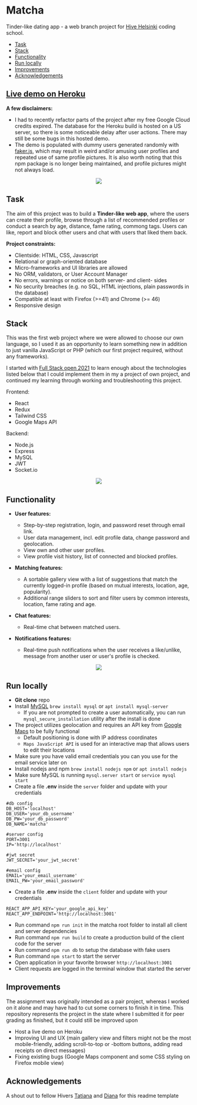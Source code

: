 # Matcha

Tinder-like dating app - a web branch project for [Hive Helsinki](https://www.hive.fi/en/) coding school.

- [Task](#task)
- [Stack](#stack)
- [Functionality](#functionality)
- [Run locally](#run-locally)
- [Improvements](#improvements)
- [Acknowledgements](#acknowledgements)

## [Live demo on Heroku](https://matcha-mysql.herokuapp.com/)
**A few disclaimers:**
- I had to recently refactor parts of the project after my free Google Cloud credits expired. The database for the Heroku build is hosted on a US server, so there is some noticeable delay after user actions. There may still be some bugs in this hosted demo.
- The demo is populated with dummy users generated randomly with [faker.js](https://www.npmjs.com/package/faker), which may result in weird and/or amusing user profiles and repeated use of same profile pictures. It is also worth noting that this npm package is no longer being maintained, and profile pictures might not always load.

<p align="center">
  <img src="https://github.com/pesonkim/matcha/blob/master/pic/Screen%20Shot%202021-10-08%20at%206.53.41%20PM.png">
</p>

## Task

The aim of this project was to build a **Tinder-like web app**, where the users can create their profile, browse through a list of recommended profiles or conduct a search by age, distance, fame rating, commong tags. Users can like, report and block other users and chat with users that liked them back.

**Project constraints:**

- Clientside: HTML, CSS, Javascript
- Relational or graph-oriented database
- Micro-frameworks and UI libraries are allowed
- No ORM, validators, or User Account Manager
- No errors, warnings or notice on both server- and client- sides
- No security breaches (e.g. no SQL, HTML injections, plain passwords in the database)
- Compatible at least with Firefox (>=41) and Chrome (>= 46)
- Responsive design

## Stack

This was the first web project where we were allowed to choose our own language, so I used it as an opportunity to learn something new in addition to just vanilla JavaScript or PHP (which our first project required, without any frameworks).

I started with [Full Stack open 2021](https://fullstackopen.com/en/#course-contents) to learn enough about the technologies listed below that I could implement them in my a project of own project, and continued my learning through working and troubleshooting this project.

Frontend:

- React
- Redux
- Tailwind CSS
- Google Maps API

Backend:

- Node.js
- Express
- MySQL
- JWT
- Socket.io

<p align="center">
  <img src="https://github.com/pesonkim/matcha/blob/master/pic/Screen%20Shot%202021-10-08%20at%206.55.16%20PM.png">
</p>

## Functionality

- **User features:**
  - Step-by-step registration, login, and password reset through email link.
  - User data management, incl. edit profile data, change password and geolocation.
  - View own and other user profiles.
  - View profile visit history, list of connected and blocked profiles.


- **Matching features:**
  - A sortable gallery view with a list of suggestions that match the currently logged-in profile (based on mutual interests, location, age, popularity).
  - Additional range sliders to sort and filter users by common interests, location, fame rating and age.


- **Chat features:**
  - Real-time chat between matched users.


- **Notifications features:**
  - Real-time push notifications when the user receives a like/unlike, message from another user or user's profile is checked.

<p align="center">
  <img src="https://github.com/pesonkim/matcha/blob/master/pic/Screen%20Shot%202021-10-08%20at%206.50.38%20PM.png">
</p>

## Run locally
- **Git clone** repo
- Install [MySQL](https://www.mysql.com/) `brew install mysql` or `apt install mysql-server`
  - If you are not prompted to create a user automatically, you can run
  `mysql_secure_installation` utility after the install is done
- The project utilizes geolocation and requires an API key from [Google Maps](https://cloud.google.com/maps-platform) to be fully functional
  - Default positioning is done with IP address coordinates
  - `Maps JavaScript API` is used for an interactive map that allows users to edit their locations
- Make sure you have valid email credentials you can you use for the email service later on
- Install nodejs and npm `brew install nodejs npm` or `apt install nodejs`
- Make sure MySQL is running `mysql.server start` or `service mysql start`
- Create a file **.env** inside the `server` folder and update with your credentials
```
#db config
DB_HOST='localhost'
DB_USER='your_db_username'
DB_PW='your_db_password'
DB_NAME='matcha'

#server config
PORT=3001
IP='http://localhost'

#jwt secret
JWT_SECRET='your_jwt_secret'

#email config
EMAIL='your_email_username'
EMAIL_PW='your_email_password'
```
- Create a file **.env** inside the `client` folder and update with your credentials
```
REACT_APP_API_KEY='your_google_api_key'
REACT_APP_ENDPOINT='http://localhost:3001'
```
- Run command `npm run init` in the matcha root folder to install all client and server dependencies
- Run command `npm run build` to create a production build of the client code for the server
- Run command `npm run db` to setup the database with fake users
- Run command `npm start` to start the server
- Open application in your favorite browser `http://localhost:3001`
- Client requests are logged in the terminal window that started the server

## Improvements

The assignment was originally intended as a pair project, whereas I worked on it alone and may have had to cut some corners to finish it in time. This repository represents the project in the state where I submitted it for peer grading as finished, but it could still be improved upon

- Host a live demo on Heroku 
- Improving UI and UX (main gallery view and filters might not be the most mobile-friendly, adding scroll-to-top or -bottom buttons, adding read receipts on direct messages)
- Fixing existing bugs (Google Maps component and some CSS styling on Firefox mobile view)

## Acknowledgements

A shout out to fellow Hivers  [Tatiana](https://github.com/T7Q) and [Diana](https://github.com/DianaMukaliyeva) for this readme template
